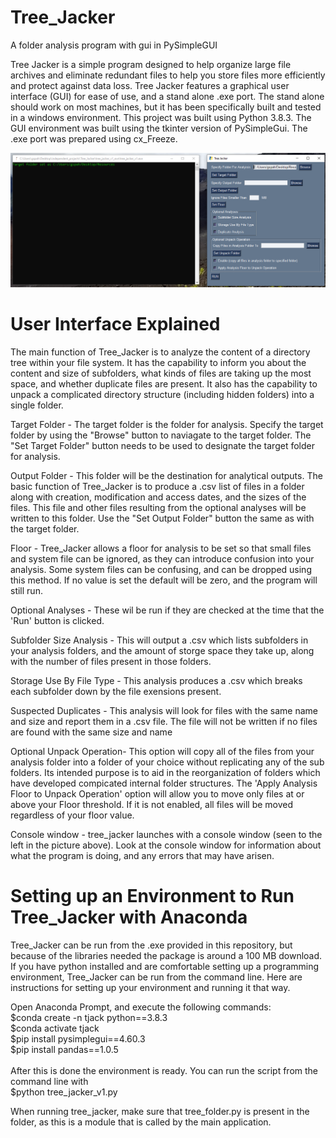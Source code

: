 # Tree_Jacker
A folder analysis program with gui in PySimpleGUI

Tree Jacker is a simple program designed to help organize large file archives and eliminate redundant files to help you store files more efficiently and 
protect against data loss. Tree Jacker features a graphical user interface (GUI) for ease of use, and a stand alone .exe port. The stand alone should work on 
most machines, but it has been specifically built and tested in a windows environment. This project was built using Python 3.8.3. The GUI environment was 
built using the tkinter version of PySimpleGui. The .exe port was prepared using cx_Freeze. 

<img src="https://github.com/gspahlin/Tree_Jacker/blob/master/readme_pics/ui.png">

# User Interface Explained

The main function of Tree_Jacker is to analyze the content of a directory tree within your file system. It has the 
capability to inform you about the content and size of subfolders, what kinds of files are taking up the most space, and 
whether duplicate files are present. It also has the capability to unpack a complicated directory structure (including 
hidden folders) into a single folder. 

Target Folder - The target folder is the folder for analysis. Specify the target folder by using the "Browse" button to naviagate to the target folder. The 
"Set 
Target Folder" button needs to be used to designate the target folder for analysis. 

Output Folder - This folder will be the destination for analytical outputs. The basic function of Tree_Jacker is to produce a .csv list of files in a folder 
along with creation, modification and access dates, and the sizes of the files. This file and other files resulting from the optional analyses will be 
written to this folder. Use the "Set Output Folder" button the same as with the target folder.

Floor - Tree_Jacker allows a floor for analysis to be set so that small files and system file can be ignored, as they can introduce confusion into your 
analysis. Some system files can be confusing, and can be dropped using this method. If no value is set the default will be zero, and the program will still 
run. 

Optional Analyses - These wil be run if they are checked at the time that the 'Run' button is clicked. 

  Subfolder Size Analysis - This will output a .csv which lists subfolders in your analysis folders, and the amount of storge space they take up, along with 
  the number of files present in those folders.
  
  Storage Use By File Type - This analysis produces a .csv which breaks each subfolder down by the file exensions present. 
  
  Suspected Duplicates - This analysis will look for files with the same name and size and report them in a .csv file. The file will not be written if no 
  files are found with the same size and name
 
 Optional Unpack Operation- This option will copy all of the files from your analysis folder into a folder of your choice without replicating any of the sub 
 folders. Its intended purpose is to aid in the reorganization of folders which have developed compicated internal folder structures. The 'Apply Analysis 
 Floor to  Unpack Operation' option will allow you to move only files at or above your Floor threshold. If it is not enabled, all files will be moved 
 regardless of  your floor value. 
 
 Console window - tree_jacker launches with a console window (seen to the left in the picture above). Look at the console window for information about what 
 the program is doing, and any errors that may have arisen. 

# Setting up an Environment to Run Tree_Jacker with Anaconda

Tree_Jacker can be run from the .exe provided in this repository, but because of the libraries needed the package is around a 100 MB download. If you have 
python installed and are comfortable setting up a programming environment, Tree_Jacker can be run from the command line. Here are instructions for setting
up your environment and running it that way. 

Open Anaconda Prompt, and execute the following commands:
<br>
$conda create -n  tjack python==3.8.3<br>
$conda activate tjack<br>
$pip install pysimplegui==4.60.3<br>
$pip install pandas==1.0.5<br>
<br>
After this is done the environment is ready. You can run the script from the command line with<br>
$python tree_jacker_v1.py

When running tree_jacker, make sure that tree_folder.py is present in the folder, as this is a module that is called by the main application. 
